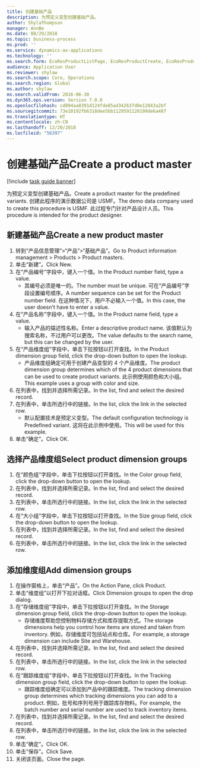 ```yaml
---
title: 创建基础产品
description: 为预定义变型创建基础产品。
author: ShylaThompson
manager: AnnBe
ms.date: 08/29/2018
ms.topic: business-process
ms.prod: ''
ms.service: dynamics-ax-applications
ms.technology: ''
ms.search.form: EcoResProductListPage, EcoResProductCreate, EcoResProductDetails, EcoResProductInventoryDimensionGroups
audience: Application User
ms.reviewer: shylaw
ms.search.scope: Core, Operations
ms.search.region: Global
ms.author: shylaw
ms.search.validFrom: 2016-06-30
ms.dyn365.ops.version: Version 7.0.0
ms.openlocfilehash: cd094aa8391d124fde85ad342637d0e12043a2bf
ms.sourcegitcommit: 73e10192fb6318dee5bb1129591120199de6a487
ms.translationtype: HT
ms.contentlocale: zh-CN
ms.lasthandoff: 12/20/2018
ms.locfileid: "56397"
---
```

# <a name="create-a-product-master"></a><span data-ttu-id="37d57-103">创建基础产品</span><span class="sxs-lookup"><span data-stu-id="37d57-103">Create a product master</span></span>

[!include [task guide banner](../../includes/task-guide-banner.md)]

<span data-ttu-id="37d57-104">为预定义变型创建基础产品。</span><span class="sxs-lookup"><span data-stu-id="37d57-104">Create a product master for the predefined variants.</span></span> <span data-ttu-id="37d57-105">创建此程序的演示数据公司是 USMF。</span><span class="sxs-lookup"><span data-stu-id="37d57-105">The demo data company used to create this procedure is USMF.</span></span> <span data-ttu-id="37d57-106">此过程专门针对产品设计人员。</span><span class="sxs-lookup"><span data-stu-id="37d57-106">This procedure is intended for the product designer.</span></span>


## <a name="create-a-new-product-master"></a><span data-ttu-id="37d57-107">新建基础产品</span><span class="sxs-lookup"><span data-stu-id="37d57-107">Create a new product master</span></span>
1. <span data-ttu-id="37d57-108">转到“产品信息管理”>“产品”>“基础产品”。</span><span class="sxs-lookup"><span data-stu-id="37d57-108">Go to Product information management > Products > Product masters.</span></span>
2. <span data-ttu-id="37d57-109">单击“新建”。</span><span class="sxs-lookup"><span data-stu-id="37d57-109">Click New.</span></span>
3. <span data-ttu-id="37d57-110">在“产品编号”字段中，键入一个值。</span><span class="sxs-lookup"><span data-stu-id="37d57-110">In the Product number field, type a value.</span></span>
    * <span data-ttu-id="37d57-111">其编号必须是唯一的。</span><span class="sxs-lookup"><span data-stu-id="37d57-111">The number must be unique.</span></span> <span data-ttu-id="37d57-112">可在“产品编号”字段设置编号顺序。</span><span class="sxs-lookup"><span data-stu-id="37d57-112">A number sequence can be set for the Product number field.</span></span> <span data-ttu-id="37d57-113">在这种情况下，用户不必输入一个值。</span><span class="sxs-lookup"><span data-stu-id="37d57-113">In this case, the user doesn't have to enter a value.</span></span>  
4. <span data-ttu-id="37d57-114">在“产品名称”字段中，键入一个值。</span><span class="sxs-lookup"><span data-stu-id="37d57-114">In the Product name field, type a value.</span></span>
    * <span data-ttu-id="37d57-115">输入产品的描述性名称。</span><span class="sxs-lookup"><span data-stu-id="37d57-115">Enter a descriptive product name.</span></span> <span data-ttu-id="37d57-116">该值默认为搜索名称，不过用户可以更改。</span><span class="sxs-lookup"><span data-stu-id="37d57-116">The value defaults to the search name, but this can be changed by the user.</span></span>  
5. <span data-ttu-id="37d57-117">在“产品维度组”字段中，单击下拉按钮以打开查找。</span><span class="sxs-lookup"><span data-stu-id="37d57-117">In the Product dimension group field, click the drop-down button to open the lookup.</span></span>
    * <span data-ttu-id="37d57-118">产品维度组确定可用于创建产品变型的 4 个产品维度。</span><span class="sxs-lookup"><span data-stu-id="37d57-118">The product dimension group determines which of the 4 product dimensions that can be used to create product variants.</span></span> <span data-ttu-id="37d57-119">此示例使用颜色和大小组。</span><span class="sxs-lookup"><span data-stu-id="37d57-119">This example uses a group with color and size.</span></span>  
6. <span data-ttu-id="37d57-120">在列表中，找到并选择所需记录。</span><span class="sxs-lookup"><span data-stu-id="37d57-120">In the list, find and select the desired record.</span></span>
7. <span data-ttu-id="37d57-121">在列表中，单击所选行中的链接。</span><span class="sxs-lookup"><span data-stu-id="37d57-121">In the list, click the link in the selected row.</span></span>
    * <span data-ttu-id="37d57-122">默认配置技术是预定义变型。</span><span class="sxs-lookup"><span data-stu-id="37d57-122">The default configuration technology is Predefined variant.</span></span> <span data-ttu-id="37d57-123">这将在此示例中使用。</span><span class="sxs-lookup"><span data-stu-id="37d57-123">This will be used for this example.</span></span>  
8. <span data-ttu-id="37d57-124">单击“确定”。</span><span class="sxs-lookup"><span data-stu-id="37d57-124">Click OK.</span></span>

## <a name="select-product-dimension-groups"></a><span data-ttu-id="37d57-125">选择产品维度组</span><span class="sxs-lookup"><span data-stu-id="37d57-125">Select product dimension groups</span></span>
1. <span data-ttu-id="37d57-126">在“颜色组”字段中，单击下拉按钮以打开查找。</span><span class="sxs-lookup"><span data-stu-id="37d57-126">In the Color group field, click the drop-down button to open the lookup.</span></span>
2. <span data-ttu-id="37d57-127">在列表中，找到并选择所需记录。</span><span class="sxs-lookup"><span data-stu-id="37d57-127">In the list, find and select the desired record.</span></span>
3. <span data-ttu-id="37d57-128">在列表中，单击所选行中的链接。</span><span class="sxs-lookup"><span data-stu-id="37d57-128">In the list, click the link in the selected row.</span></span>
4. <span data-ttu-id="37d57-129">在“大小组”字段中，单击下拉按钮以打开查找。</span><span class="sxs-lookup"><span data-stu-id="37d57-129">In the Size group field, click the drop-down button to open the lookup.</span></span>
5. <span data-ttu-id="37d57-130">在列表中，找到并选择所需记录。</span><span class="sxs-lookup"><span data-stu-id="37d57-130">In the list, find and select the desired record.</span></span>
6. <span data-ttu-id="37d57-131">在列表中，单击所选行中的链接。</span><span class="sxs-lookup"><span data-stu-id="37d57-131">In the list, click the link in the selected row.</span></span>

## <a name="add-dimension-groups"></a><span data-ttu-id="37d57-132">添加维度组</span><span class="sxs-lookup"><span data-stu-id="37d57-132">Add dimension groups</span></span>
1. <span data-ttu-id="37d57-133">在操作窗格上，单击“产品”。</span><span class="sxs-lookup"><span data-stu-id="37d57-133">On the Action Pane, click Product.</span></span>
2. <span data-ttu-id="37d57-134">单击“维度组”以打开下拉对话框。</span><span class="sxs-lookup"><span data-stu-id="37d57-134">Click Dimension groups to open the drop dialog.</span></span>
3. <span data-ttu-id="37d57-135">在“存储维度组”字段中，单击下拉按钮以打开查找。</span><span class="sxs-lookup"><span data-stu-id="37d57-135">In the Storage dimension group field, click the drop-down button to open the lookup.</span></span>
    * <span data-ttu-id="37d57-136">存储维度帮助您控制物料存储方式和库存提取方式。</span><span class="sxs-lookup"><span data-stu-id="37d57-136">The storage dimensions help you control how items are stored and taken from inventory.</span></span> <span data-ttu-id="37d57-137">例如，存储维度可包括站点和仓库。</span><span class="sxs-lookup"><span data-stu-id="37d57-137">For example, a storage dimension can include Site and Warehouse.</span></span>  
4. <span data-ttu-id="37d57-138">在列表中，找到并选择所需记录。</span><span class="sxs-lookup"><span data-stu-id="37d57-138">In the list, find and select the desired record.</span></span>
5. <span data-ttu-id="37d57-139">在列表中，单击所选行中的链接。</span><span class="sxs-lookup"><span data-stu-id="37d57-139">In the list, click the link in the selected row.</span></span>
6. <span data-ttu-id="37d57-140">在“跟踪维度组”字段中，单击下拉按钮以打开查找。</span><span class="sxs-lookup"><span data-stu-id="37d57-140">In the Tracking dimension group field, click the drop-down button to open the lookup.</span></span>
    * <span data-ttu-id="37d57-141">跟踪维度组确定可以添加到产品中的跟踪维度。</span><span class="sxs-lookup"><span data-stu-id="37d57-141">The tracking dimension group determines which tracking dimensions you can add to a product.</span></span> <span data-ttu-id="37d57-142">例如，批号和序列号用于跟踪库存物料。</span><span class="sxs-lookup"><span data-stu-id="37d57-142">For example, the batch number and serial number are used to track inventory items.</span></span>  
7. <span data-ttu-id="37d57-143">在列表中，找到并选择所需记录。</span><span class="sxs-lookup"><span data-stu-id="37d57-143">In the list, find and select the desired record.</span></span>
8. <span data-ttu-id="37d57-144">在列表中，单击所选行中的链接。</span><span class="sxs-lookup"><span data-stu-id="37d57-144">In the list, click the link in the selected row.</span></span>
9. <span data-ttu-id="37d57-145">单击“确定”。</span><span class="sxs-lookup"><span data-stu-id="37d57-145">Click OK.</span></span>
10. <span data-ttu-id="37d57-146">单击“保存”。</span><span class="sxs-lookup"><span data-stu-id="37d57-146">Click Save.</span></span>
11. <span data-ttu-id="37d57-147">关闭该页面。</span><span class="sxs-lookup"><span data-stu-id="37d57-147">Close the page.</span></span>

